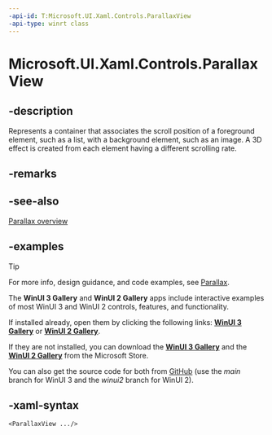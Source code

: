 ```yaml
---
-api-id: T:Microsoft.UI.Xaml.Controls.ParallaxView
-api-type: winrt class
---
```

<!-- Class syntax.
public class ParallaxView : FrameworkElement, FrameworkElement
-->

# Microsoft.UI.Xaml.Controls.ParallaxView

## -description

Represents a container that associates the scroll position of a foreground element, such as a list, with a background element, such as an image. A 3D effect is created from each element having a different scrolling rate.

## -remarks

## -see-also

[Parallax overview](https://docs.microsoft.com/windows/apps/design/motion/parallax)

## -examples

> [!TIP]
> For more info, design guidance, and code examples, see [Parallax](/windows/apps/design/motion/parallax).
>
> The **WinUI 3 Gallery** and **WinUI 2 Gallery** apps include interactive examples of most WinUI 3 and WinUI 2 controls, features, and functionality.
>
> If installed already, open them by clicking the following links: [**WinUI 3 Gallery**](winui3gallery:/item/ParallaxView) or [**WinUI 2 Gallery**](winui2gallery:/item/ParallaxView).
>
> If they are not installed, you can download the [**WinUI 3 Gallery**](https://www.microsoft.com/store/productId/9P3JFPWWDZRC) and the [**WinUI 2 Gallery**](https://www.microsoft.com/store/productId/9MSVH128X2ZT) from the Microsoft Store.
>
> You can also get the source code for both from [GitHub](https://github.com/Microsoft/WinUI-Gallery) (use the *main* branch for WinUI 3 and the *winui2* branch for WinUI 2).
## -xaml-syntax

```xaml
<ParallaxView .../>
```
